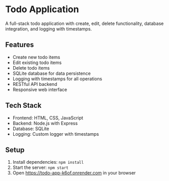 # Todo Application

A full-stack todo application with create, edit, delete functionality, database integration, and logging with timestamps.

## Features
- Create new todo items
- Edit existing todo items
- Delete todo items
- SQLite database for data persistence
- Logging with timestamps for all operations
- RESTful API backend
- Responsive web interface

## Tech Stack
- Frontend: HTML, CSS, JavaScript
- Backend: Node.js with Express
- Database: SQLite
- Logging: Custom logger with timestamps

## Setup
1. Install dependencies: `npm install`
2. Start the server: `npm start`
3. Open https://todo-app-k6of.onrender.com in your browser
